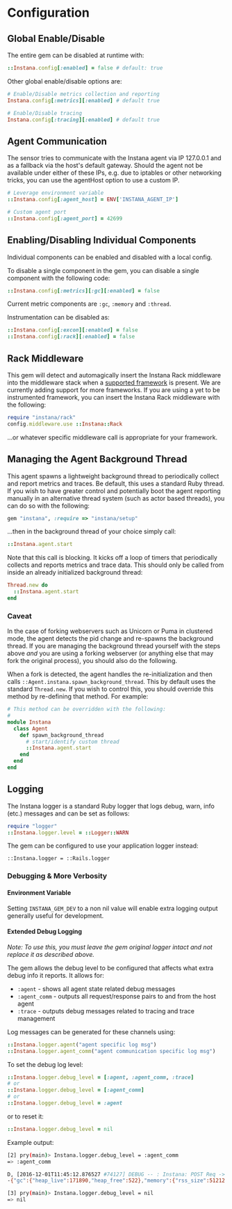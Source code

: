 # Configuration

## Global Enable/Disable

The entire gem can be disabled at runtime with:

```Ruby
::Instana.config[:enabled] = false # default: true
```

Other global enable/disable options are:

```Ruby
# Enable/Disable metrics collection and reporting
Instana.config[:metrics][:enabled] # default true

# Enable/Disable tracing
Instana.config[:tracing][:enabled] # default true
```

## Agent Communication

The sensor tries to communicate with the Instana agent via IP 127.0.0.1 and as a fallback via the host's default gateway. Should the agent not be available under either of these IPs, e.g. due to iptables or other networking tricks, you can use the agentHost option to use a custom IP.

```Ruby
# Leverage environment variable
::Instana.config[:agent_host] = ENV['INSTANA_AGENT_IP']

# Custom agent port
::Instana.config[:agent_port] = 42699
```

## Enabling/Disabling Individual Components

Individual components can be enabled and disabled with a local config.

To disable a single component in the gem, you can disable a single component with the following code:

```Ruby
::Instana.config[:metrics][:gc][:enabled] = false
```
Current metric components are `:gc`, `:memory` and `:thread`.

Instrumentation can be disabled as:

```Ruby
::Instana.config[:excon][:enabled] = false
::Instana.config[:rack][:enabled] = false
```

## Rack Middleware

This gem will detect and automagically insert the Instana Rack middleware into the middleware stack when a [supported framework](https://instana.atlassian.net/wiki/display/DOCS/Ruby) is present.  We are currently adding support for more frameworks.  If you are using a yet to be instrumented framework, you can insert the Instana Rack middleware with the following:

```Ruby
require "instana/rack"
config.middleware.use ::Instana::Rack
```

...or whatever specific middleware call is appropriate for your framework.


## Managing the Agent Background Thread

This agent spawns a lightweight background thread to periodically collect and report metrics and traces.  Be default, this uses a standard Ruby thread.  If you wish to have greater control and potentially boot the agent reporting manually in an alternative thread system (such as actor based threads), you can do so with the following:

```Ruby
gem "instana", :require => "instana/setup"
```

...then in the background thread of your choice simply call:

```Ruby
::Instana.agent.start
```

Note that this call is blocking.  It kicks off a loop of timers that periodically collects and reports metrics and trace data.  This should only be called from inside an already initialized background thread:

```Ruby
Thread.new do
  ::Instana.agent.start
end
```

### Caveat

In the case of forking webservers such as Unicorn or Puma in clustered mode, the agent detects the pid change and re-spawns the background thread.  If you are managing the background thread yourself with the steps above _and_ you are using a forking webserver (or anything else that may fork the original process), you should also do the following.

When a fork is detected, the agent handles the re-initialization and then calls `::Agent.instana.spawn_background_thread`.  This by default uses the standard `Thread.new`.  If you wish to control this, you should override this method by re-defining that method.  For example:

```ruby
# This method can be overridden with the following:
#
module Instana
  class Agent
    def spawn_background_thread
      # start/identify custom thread
      ::Instana.agent.start
    end
  end
end
```

## Logging

The Instana logger is a standard Ruby logger that logs debug, warn, info
(etc.) messages and can be set as follows:

```Ruby
require "logger"
::Instana.logger.level = ::Logger::WARN
```

The gem can be configured to use your application logger instead:

```
::Instana.logger = ::Rails.logger
```

### Debugging & More Verbosity

#### Environment Variable

Setting `INSTANA_GEM_DEV` to a non nil value will enable extra logging output generally useful
for development.

#### Extended Debug Logging

_Note: To use this, you must leave the gem original logger intact and not replace it as described above._

The gem allows the debug level to be configured that affects
what extra debug info it reports.  It allows for:

* `:agent` - shows all agent state related debug messages
* `:agent_comm` - outputs all request/response pairs to and from the
  host agent
* `:trace` - outputs debug messages related to tracing and trace management

Log messages can be generated for these channels using:

```Ruby
::Instana.logger.agent("agent specific log msg")
::Instana.logger.agent_comm("agent communication specific log msg")
```

To set the debug log level:

```Ruby
::Instana.logger.debug_level = [:agent, :agent_comm, :trace]
# or
::Instana.logger.debug_level = [:agent_comm]
# or
::Instana.logger.debug_level = :agent
```

or to reset it:

```Ruby
::Instana.logger.debug_level = nil
```

Example output:
```bash
[2] pry(main)> Instana.logger.debug_level = :agent_comm
=> :agent_comm

D, [2016-12-01T11:45:12.876527 #74127] DEBUG -- : Instana: POST Req -> -body-: http://127.0.0.1:42699/com.instana.plugin.ruby.74127 ->
-{"gc":{"heap_live":171890,"heap_free":522},"memory":{"rss_size":51212.0}}- Resp -> body:#<Net::HTTPOK:0x007faee2161078> -> -[]-

[3] pry(main)> Instana.logger.debug_level = nil
=> nil
```
